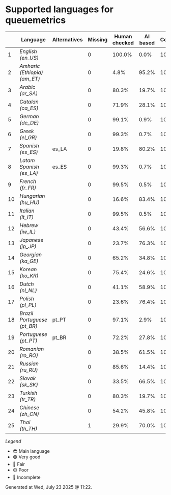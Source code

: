 # Supported languages for queuemetrics

|  | Language | Alternatives | Missing | Human checked | AI based | Completion |   |
|--|----------|--------------|---------|---------------|----------|------------|---|
| 1 | *English (en_US)* |  | 0 | 100.0% | 0.0% | 100.0% | 😎 |
| 2 | *Amharic (Ethiopia) (am_ET)* |  | 0 | 4.8% | 95.2% | 100.0% | 🟢 |
| 3 | *Arabic (ar_SA)* |  | 0 | 80.3% | 19.7% | 100.0% | 🟢 |
| 4 | *Catalan (ca_ES)* |  | 0 | 71.9% | 28.1% | 100.0% | 🟢 |
| 5 | *German (de_DE)* |  | 0 | 99.1% | 0.9% | 100.0% | 🟢 |
| 6 | *Greek (el_GR)* |  | 0 | 99.3% | 0.7% | 100.0% | 🟢 |
| 7 | *Spanish (es_ES)* | es_LA | 0 | 19.8% | 80.2% | 100.0% | 🟢 |
| 8 | *Latam Spanish (es_LA)* | es_ES | 0 | 99.3% | 0.7% | 100.0% | 🟢 |
| 9 | *French (fr_FR)* |  | 0 | 99.5% | 0.5% | 100.0% | 🟢 |
| 10 | *Hungarian (hu_HU)* |  | 0 | 16.6% | 83.4% | 100.0% | 🟢 |
| 11 | *Italian (it_IT)* |  | 0 | 99.5% | 0.5% | 100.0% | 🟢 |
| 12 | *Hebrew (iw_IL)* |  | 0 | 43.4% | 56.6% | 100.0% | 🟢 |
| 13 | *Japanese (jp_JP)* |  | 0 | 23.7% | 76.3% | 100.0% | 🟢 |
| 14 | *Georgian (ka_GE)* |  | 0 | 65.2% | 34.8% | 100.0% | 🟢 |
| 15 | *Korean (ko_KR)* |  | 0 | 75.4% | 24.6% | 100.0% | 🟢 |
| 16 | *Dutch (nl_NL)* |  | 0 | 41.1% | 58.9% | 100.0% | 🟢 |
| 17 | *Polish (pl_PL)* |  | 0 | 23.6% | 76.4% | 100.0% | 🟢 |
| 18 | *Brazil Portuguese (pt_BR)* | pt_PT | 0 | 97.1% | 2.9% | 100.0% | 🟢 |
| 19 | *Portuguese (pt_PT)* | pt_BR | 0 | 72.2% | 27.8% | 100.0% | 🟢 |
| 20 | *Romanian (ro_RO)* |  | 0 | 38.5% | 61.5% | 100.0% | 🟢 |
| 21 | *Russian (ru_RU)* |  | 0 | 85.6% | 14.4% | 100.0% | 🟢 |
| 22 | *Slovak (sk_SK)* |  | 0 | 33.5% | 66.5% | 100.0% | 🟢 |
| 23 | *Turkish (tr_TR)* |  | 0 | 80.3% | 19.7% | 100.0% | 🟢 |
| 24 | *Chinese (zh_CN)* |  | 0 | 54.2% | 45.8% | 100.0% | 🟢 |
| 25 | *Thai (th_TH)* |  | 1 | 29.9% | 70.0% | 100.0% | 🟢 |


*Legend*

- 😎 Main language
- 🟢 Very good
- 🔵 Fair
- 🟡 Poor
- 🔴 Incomplete


Generated at Wed, July 23 2025 @ 11:22.

